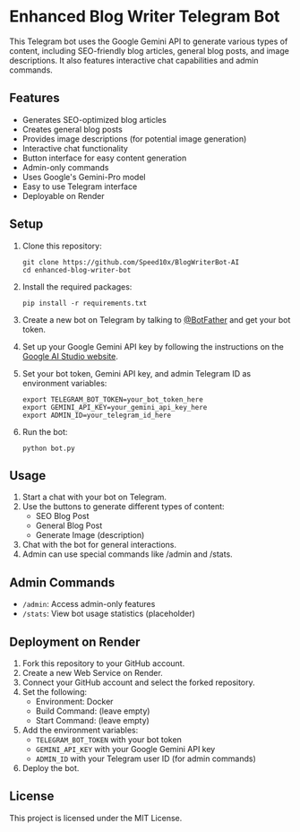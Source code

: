 # Enhanced Blog Writer Telegram Bot

This Telegram bot uses the Google Gemini API to generate various types of content, including SEO-friendly blog articles, general blog posts, and image descriptions. It also features interactive chat capabilities and admin commands.

## Features

- Generates SEO-optimized blog articles
- Creates general blog posts
- Provides image descriptions (for potential image generation)
- Interactive chat functionality
- Button interface for easy content generation
- Admin-only commands
- Uses Google's Gemini-Pro model
- Easy to use Telegram interface
- Deployable on Render

## Setup

1. Clone this repository:
   ```
   git clone https://github.com/Speed10x/BlogWriterBot-AI
   cd enhanced-blog-writer-bot
   ```

2. Install the required packages:
   ```
   pip install -r requirements.txt
   ```

3. Create a new bot on Telegram by talking to [@BotFather](https://t.me/BotFather) and get your bot token.

4. Set up your Google Gemini API key by following the instructions on the [Google AI Studio website](https://makersuite.google.com/app/apikey).

5. Set your bot token, Gemini API key, and admin Telegram ID as environment variables:
   ```
   export TELEGRAM_BOT_TOKEN=your_bot_token_here
   export GEMINI_API_KEY=your_gemini_api_key_here
   export ADMIN_ID=your_telegram_id_here
   ```

6. Run the bot:
   ```
   python bot.py
   ```

## Usage

1. Start a chat with your bot on Telegram.
2. Use the buttons to generate different types of content:
   - SEO Blog Post
   - General Blog Post
   - Generate Image (description)
3. Chat with the bot for general interactions.
4. Admin can use special commands like /admin and /stats.

## Admin Commands

- `/admin`: Access admin-only features
- `/stats`: View bot usage statistics (placeholder)

## Deployment on Render

1. Fork this repository to your GitHub account.
2. Create a new Web Service on Render.
3. Connect your GitHub account and select the forked repository.
4. Set the following:
   - Environment: Docker
   - Build Command: (leave empty)
   - Start Command: (leave empty)
5. Add the environment variables:
   - `TELEGRAM_BOT_TOKEN` with your bot token
   - `GEMINI_API_KEY` with your Google Gemini API key
   - `ADMIN_ID` with your Telegram user ID (for admin commands)
6. Deploy the bot.

## License

This project is licensed under the MIT License.
